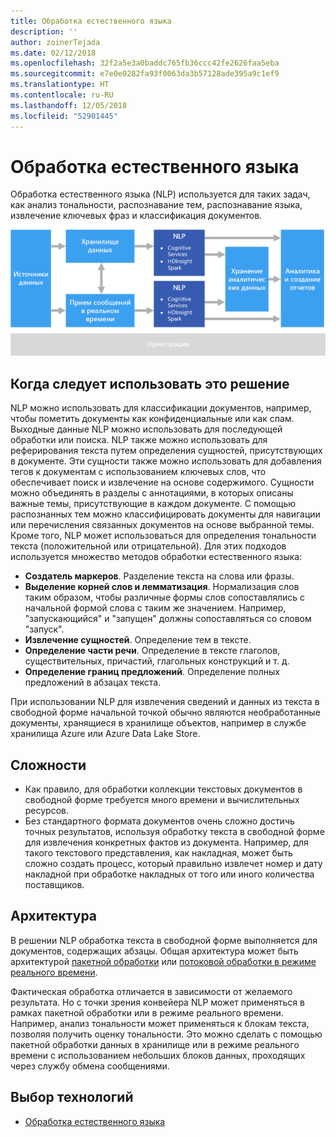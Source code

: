 ```yaml
---
title: Обработка естественного языка
description: ''
author: zoinerTejada
ms.date: 02/12/2018
ms.openlocfilehash: 32f2a5e3a0baddc765fb36ccc42fe2626faa5eba
ms.sourcegitcommit: e7e0e0282fa93f0063da3b57128ade395a9c1ef9
ms.translationtype: HT
ms.contentlocale: ru-RU
ms.lasthandoff: 12/05/2018
ms.locfileid: "52901445"
---
```

# <a name="natural-language-processing"></a>Обработка естественного языка

Обработка естественного языка (NLP) используется для таких задач, как анализ тональности, распознавание тем, распознавание языка, извлечение ключевых фраз и классификация документов.

![](./images/nlp-pipeline.png)

## <a name="when-to-use-this-solution"></a>Когда следует использовать это решение

NLP можно использовать для классификации документов, например, чтобы пометить документы как конфиденциальные или как спам. Выходные данные NLP можно использовать для последующей обработки или поиска. NLP также можно использовать для реферирования текста путем определения сущностей, присутствующих в документе. Эти сущности также можно использовать для добавления тегов к документам с использованием ключевых слов, что обеспечивает поиск и извлечение на основе содержимого. Сущности можно объединять в разделы с аннотациями, в которых описаны важные темы, присутствующие в каждом документе. С помощью распознанных тем можно классифицировать документы для навигации или перечисления связанных документов на основе выбранной темы. Кроме того, NLP может использоваться для определения тональности текста (положительной или отрицательной). Для этих подходов используется множество методов обработки естественного языка: 

- **Создатель маркеров**. Разделение текста на слова или фразы.
- **Выделение корней слов и лемматизация**. Нормализация слов таким образом, чтобы различные формы слов сопоставлялись с начальной формой слова с таким же значением. Например, "запускающийся" и "запущен" должны сопоставляться со словом "запуск". 
- **Извлечение сущностей**. Определение тем в тексте.
- **Определение части речи**. Определение в тексте глаголов, существительных, причастий, глагольных конструкций и т. д.
- **Определение границ предложений**. Определение полных предложений в абзацах текста.

При использовании NLP для извлечения сведений и данных из текста в свободной форме начальной точкой обычно являются необработанные документы, хранящиеся в хранилище объектов, например в службе хранилища Azure или Azure Data Lake Store. 

## <a name="challenges"></a>Сложности

- Как правило, для обработки коллекции текстовых документов в свободной форме требуется много времени и вычислительных ресурсов.
- Без стандартного формата документов очень сложно достичь точных результатов, используя обработку текста в свободной форме для извлечения конкретных фактов из документа. Например, для такого текстового представления, как накладная, может быть сложно создать процесс, который правильно извлечет номер и дату накладной при обработке накладных от того или иного количества поставщиков.

## <a name="architecture"></a>Архитектура

В решении NLP обработка текста в свободной форме выполняется для документов, содержащих абзацы. Общая архитектура может быть архитектурой [пакетной обработки](../big-data/batch-processing.md) или [потоковой обработки в режиме реального времени](../big-data/real-time-processing.md).

Фактическая обработка отличается в зависимости от желаемого результата. Но с точки зрения конвейера NLP может применяться в рамках пакетной обработки или в режиме реального времени. Например, анализ тональности может применяться к блокам текста, позволяя получить оценку тональности. Это можно сделать с помощью пакетной обработки данных в хранилище или в режиме реального времени с использованием небольших блоков данных, проходящих через службу обмена сообщениями.

## <a name="technology-choices"></a>Выбор технологий

- [Обработка естественного языка](../technology-choices/natural-language-processing.md)